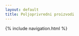 ```yaml
---
layout: default
title: Poljoprivredni proizvodi
---
```

<style>
    img {
      width: 600px;
      max-width: 100%;
      height: 350px;
      object-fit: cover;
      border-radius: 15px;
      box-shadow: 0px 4px 10px rgba(0, 0, 0, 0.2);
      transition: transform 0.3s ease-in-out;
    }

    img:hover {
      transform: scale(1.05);
    }

    @media (max-width: 768px) {
      .carousel-item img {
        width: 100%;
        height: auto;
      }
    }

    .hidden-section {
    opacity: 0;
    transform: translateX(-100%);
    transition: opacity 1s ease-out, transform 1s ease-out;
    box-shadow: 0px 4px 10px rgba(0, 0, 0, 0.2);
  }

  .show-section {
    opacity: 0.9;
    transform: translateX(0);
  }
  </style>
{% include navigation.html %}
<section id="products" class="splide container my-5 hidden-section" aria-label="Slide Container Example">
    <h2 class="text-center mb-4">Naši proizvodi</h2>
    <div class="splide__track">
      <ul class="splide__list">
      {% for image in site.data.landing.images %}
        <li class="splide__slide text-center carousel-item">
            <img src="{{ site.baseurl }}{{ image.url }}" class="d-block mx-auto carousel-img" alt="{{ image.alt }}" data-hover="{{ site.baseurl }}{{ image.hover }}">
            <p class="mt-2 carousel-item-description">{{ image.alt }}</p>
        </li>
        {% endfor %}
      </ul>
      <div class="splide__arrows">
        <button class="splide__arrow splide__arrow--prev">
          <span class="carousel-control-prev-icon p-4" aria-hidden="true"></span>
        </button>
        <button class="splide__arrow splide__arrow--next">
          <span class="carousel-control-next-icon p-4" aria-hidden="true"></span>
        </button>
      </div>
    </div>
  </section>
<section id="contact" class="container my-5 hidden-section">
        <h2 class="text-center mb-4">{{ site.data.i18n.contact_us }}</h2>
        <div class="row">
            <div class="col-md-6">
                <iframe class="w-100" height="300" src="https://www.google.com/maps/embed?" allowfullscreen></iframe>
            </div>
            <div class="col-md-6">
                <p class="mb-2"><strong>Adresa:</strong> {{ site.data.landing.address }}</p>
                <p class="mb-2"><strong>Telefon:</strong> {{ site.data.landing.phone }}</p>
                <p class="mb-2"><strong>Email:</strong> {{ site.data.landing.email }}</p>
                <p class="mb-2"><strong>Radno vreme:</strong></p>
                <ul class="p-0">
                  {% for working_hour in site.data.landing.working_hours %}
                    <li class="py-1">{{ working_hour }}</li>
                  {% endfor %}
                </ul>
            </div>
        </div>
</section>
